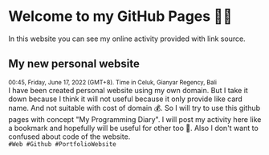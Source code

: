 # Welcome to my GitHub Pages 👋🏻
In this website you can see my online activity provided with link source.

[comment]: <> (Tag list: Web, Github, PortfolioWebsite)

## My new personal website
<sup>00:45, Friday, June 17, 2022 (GMT+8). Time in Celuk, Gianyar Regency, Bali</sup> <br />
I have been created personal website using my own domain. But I take it down because I think it will not useful because it only provide like card name. And not suitable with cost of domain 💰. So I will try to use this github pages with concept "My Programming Diary". I will post my activity here like a bookmark and hopefully will be useful for other too 🙂. Also I don't want to confused about code of the website. <br />
`#Web #Github #PortfolioWebsite`
